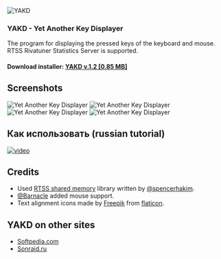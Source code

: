 ![YAKD](https://i.imgur.com/urXDS4X.png)
### YAKD - Yet Another Key Displayer
The program for displaying the pressed keys of the keyboard and mouse. RTSS Rivatuner Statistics Server is supported.
#### Download installer: [YAKD v.1.2 [0.85 MB]](https://github.com/Jagailo/YetAnotherKeyDisplayer/releases/download/v1.2/YAKD_1.2_installer.zip)

## Screenshots
![Yet Another Key Displayer](https://imgur.com/EndoFls.png)
![Yet Another Key Displayer](https://imgur.com/QqNUYUb.png)
![Yet Another Key Displayer](https://imgur.com/kMhUvHF.png)
![Yet Another Key Displayer](https://imgur.com/pbwBa4A.png)

## Как использовать (russian tutorial)
[![video](https://i.imgur.com/Coe1apu.jpg)](https://youtu.be/M15rLqtXFzA)

## Credits
* Used [RTSS shared memory](https://github.com/spencerhakim/RTSSSharedMemoryNET) library written by [@spencerhakim](https://github.com/spencerhakim).
* [@Barnacle](https://github.com/Barnacle) added mouse support.
* Text alignment icons made by [Freepik](https://www.flaticon.com/authors/freepik) from [flaticon](https://www.flaticon.com/).

## YAKD on other sites
* [Softpedia.com](https://www.softpedia.com/get/Others/Miscellaneous/YAKD-Yet-Another-Key-Displayer.shtml)
* [Sonraid.ru](http://sonraid.ru/yakd-yet-another-key-displayer/)
